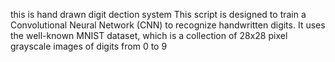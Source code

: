 this is hand drawn digit dection system 
This script is designed to train a Convolutional Neural Network (CNN) to recognize handwritten digits. 
It uses the well-known MNIST dataset, which is a collection of 28x28 pixel grayscale images of digits from 0 to 9
